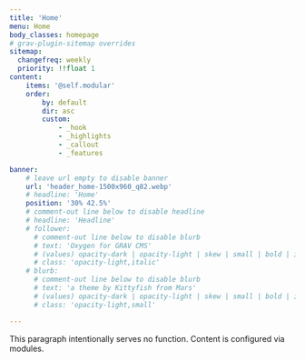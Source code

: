 ```yaml
---
title: 'Home'
menu: Home
body_classes: homepage
# grav-plugin-sitemap overrides
sitemap:
  changefreq: weekly
  priority: !!float 1
content:
    items: '@self.modular'
    order:
        by: default
        dir: asc
        custom:
            - _hook
            - _highlights
            - _callout
            - _features

banner:
    # leave url empty to disable banner
    url: 'header_home-1500x960_q82.webp'
    # headline: 'Home'
    position: '30% 42.5%'
    # comment-out line below to disable headline
    # headline: 'Headline'
    # follower:
      # comment-out line below to disable blurb
      # text: 'Oxygen for GRAV CMS'
      # (values) opacity-dark | opacity-light | skew | small | bold | italic | uppercase | normal-case
      # class: 'opacity-light,italic'
    # blurb:
      # comment-out line below to disable blurb
      # text: 'a theme by Kittyfish from Mars'
      # (values) opacity-dark | opacity-light | skew | small | bold | italic | uppercase | normal-case
      # class: 'opacity-light,small'

---
```


This paragraph intentionally serves no function. Content is configured via modules.